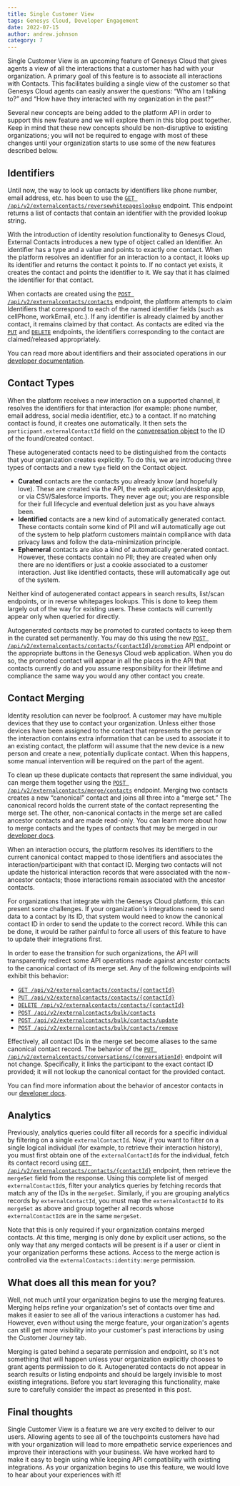```yaml
---
title: Single Customer View
tags: Genesys Cloud, Developer Engagement
date: 2022-07-15
author: andrew.johnson
category: 7
---
```


Single Customer View is an upcoming feature of Genesys Cloud that gives agents a view of all the interactions that a customer has had with your organization. A primary goal of this feature is to associate all interactions with Contacts. This facilitates building a single view of the customer so that Genesys Cloud agents can easily answer the questions: “Who am I talking to?” and “How have they interacted with my organization in the past?” 

Several new concepts are being added to the platform API in order to support this new feature and we will explore them in this blog post together. Keep in mind that these new concepts should be non-disruptive to existing organizations; you will not be required to engage with most of these changes until your organization starts to use some of the new features described below.

## Identifiers

Until now, the way to look up contacts by identifiers like phone number, email address, etc. has been to use the [`GET /api/v2/externalcontacts/reversewhitepageslookup`](/commdigital/externalcontacts/externalcontacts-apis#get-api-v2-externalcontacts-reversewhitepageslookup) endpoint. This endpoint returns a list of contacts that contain an identifier with the provided lookup string.

With the introduction of identity resolution functionality to Genesys Cloud, External Contacts introduces a new type of object called an Identifier.  An identifier has a type and a value and points to exactly one contact.  When the platform resolves an identifier for an interaction to a contact, it looks up its identifier and returns the contact it points to.  If no contact yet exists, it creates the contact and points the identifier to it.  We say that it has claimed the identifier for that contact.

When contacts are created using the [`POST /api/v2/externalcontacts/contacts`](/commdigital/externalcontacts/externalcontacts-apis#post-api-v2-externalcontacts-contacts) endpoint, the platform attempts to claim Identifiers that correspond to each of the named identifier fields (such as cellPhone, workEmail, etc.).  If any identifier is already claimed by another contact, it remains claimed by that contact. As contacts are edited via the [`PUT`](/commdigital/externalcontacts/externalcontacts-apis#put-api-v2-externalcontacts-contacts--contactId-) and [`DELETE`](/commdigital/externalcontacts/externalcontacts-apis#delete-api-v2-externalcontacts-contacts--contactId-) endpoints, the identifiers corresponding to the contact are claimed/released appropriately. 

You can read more about identifiers and their associated operations in our [developer documentation](/commdigital/externalcontacts/contact-merges#identifiers).

## Contact Types

When the platform receives a new interaction on a supported channel, it resolves the identifiers for that interaction (for example: phone number, email address, social media identifier, etc.) to a contact.  If no matching contact is found, it creates one automatically.  It then sets the `participant.externalContactId` field on the [converesation object](/routing/conversations/conversations-apis#get-api-v2-conversations--conversationId-) to the ID of the found/created contact.

These autogenerated contacts need to be distinguished from the contacts that your organization creates explicitly. To do this, we are introducing three types of contacts and a new `type` field on the Contact object.

* **Curated** contacts are the contacts you already know (and hopefully love). These are created via the API, the web application/desktop app, or via CSV/Salesforce imports. They never age out; you are responsible for their full lifecycle and eventual deletion just as you have always been.
* **Identified** contacts are a new kind of automatically generated contact. These contacts contain some kind of PII and will automatically age out of the system to help platform customers maintain compliance with data privacy laws and follow the data-minimization principle.
* **Ephemeral** contacts are also a kind of automatically generated contact. However, these contacts contain no PII; they are created when only there are no identifiers or just a cookie associated to a customer interaction. Just like identified contacts, these will automatically age out of the system.

Neither kind of autogenerated contact appears in search results, list/scan endpoints, or in reverse whitepages lookups. This is done to keep them largely out of the way for existing users. These contacts will currently appear only when queried for directly.

Autogenerated contacts may be promoted to curated contacts to keep them in the curated set permanently. You may do this using the new [`POST /api/v2/externalcontacts/contacts/{contactId}/promotion`](/platform/preview-apis#post-api-v2-externalcontacts-contacts--contactId--promotion) API endpoint or the appropriate buttons in the Genesys Cloud web application. When you do so, the promoted contact will appear in all the places in the API that contacts currently do and you assume responsibility for their lifetime and compliance the same way you would any other contact you create.

## Contact Merging

Identity resolution can never be foolproof. A customer may have multiple devices that they use to contact your organization. Unless either those devices have been assigned to the contact that represents the person or the interaction contains extra information that can be used to associate it to an existing contact, the platform will assume that the new device is a new person and create a new, potentially duplicate contact. When this happens, some manual intervention will be required on the part of the agent.

To clean up these duplicate contacts that represent the same individual, you can merge them together using the [`POST /api/v2/externalcontacts/merge/contacts`](/platform/preview-apis#post-api-v2-externalcontacts-merge-contacts) endpoint. Merging two contacts creates a new “canonical” contact and joins all three into a “merge set.”  The canonical record holds the current state of the contact representing the merge set. The other, non-canonical contacts in the merge set are called ancestor contacts and are made read-only. You can learn more about how to merge contacts and the types of contacts that may be merged in our [developer docs](/commdigital/externalcontacts/contact-merges#merging-contacts).

When an interaction occurs, the platform resolves its identifiers to the current canonical contact mapped to those identifiers and associates the interaction/participant with that contact ID.  Merging two contacts will not update the historical interaction records that were associated with the now-ancestor contacts; those interactions remain associated with the ancestor contacts.

For organizations that integrate with the Genesys Cloud platform, this can present some challenges. If your organization's integrations need to send data to a contact by its ID, that system would need to know the canonical contact ID in order to send the update to the correct record. While this can be done, it would be rather painful to force all users of this feature to have to update their integrations first.

In order to ease the transition for such organizations, the API will transparently redirect some API operations made against ancestor contacts to the canonical contact of its merge set. Any of the following endpoints will exhibit this behavior:

* [`GET /api/v2/externalcontacts/contacts/{contactId}`](/commdigital/externalcontacts/externalcontacts-apis#get-api-v2-externalcontacts-contacts--contactId-)
* [`PUT /api/v2/externalcontacts/contacts/{contactId}`](/commdigital/externalcontacts/externalcontacts-apis#put-api-v2-externalcontacts-contacts--contactId-)
* [`DELETE /api/v2/externalcontacts/contacts/{contactId}`](/commdigital/externalcontacts/externalcontacts-apis#delete-api-v2-externalcontacts-contacts--contactId-)
* [`POST /api/v2/externalcontacts/bulk/contacts`](/commdigital/externalcontacts/externalcontacts-apis#post-api-v2-externalcontacts-bulk-contacts)
* [`POST /api/v2/externalcontacts/bulk/contacts/update`](/commdigital/externalcontacts/externalcontacts-apis#post-api-v2-externalcontacts-bulk-contacts-update)
* [`POST /api/v2/externalcontacts/bulk/contacts/remove`](/commdigital/externalcontacts/externalcontacts-apis#post-api-v2-externalcontacts-bulk-contacts-remove)


Effectively, all contact IDs in the merge set become aliases to the same canonical contact record. The behavior of the [`PUT /api/v2/externalcontacts/conversations/{conversationId}`](/commdigital/externalcontacts/externalcontacts-apis#put-api-v2-externalcontacts-conversations--conversationId-) endpoint will not change.  Specifically, it links the participant to the exact contact ID provided; it will not lookup the canonical contact for the provided contact.

You can find more information about the behavior of ancestor contacts in our [developer docs](/commdigital/externalcontacts/contact-merges#manipulating-ancestor-contacts).  

## Analytics

Previously, analytics queries could filter all records for a specific individual by filtering on a single `externalContactId`.  Now, if you want to filter on a single logical individual (for example, to retrieve their interaction history), you must first obtain one of the `externalContactId`s for the individual, fetch its contact record using [`GET /api/v2/externalcontacts/contacts/{contactId}`](/commdigital/externalcontacts/externalcontacts-apis#get-api-v2-externalcontacts-contacts--contactId-) endpoint, then retrieve the `mergeSet` field from the response.  Using this complete list of merged `externalContactId`s, filter your analytics queries by fetching records that match any of the IDs in the `mergeSet`.  Similarly, if you are grouping analytics records by `externalContactId`, you must map the `externalContactId` to its `mergeSet` as above and group together all records whose `externalContactId`s are in the same `mergeSet`.

Note that this is only required if your organization contains merged contacts. At this time, merging is only done by explicit user actions, so the only way that any merged contacts will be present is if a user or client in your organization performs these actions. Access to the merge action is controlled via the `externalContacts:identity:merge` permission.

## What does all this mean for you?

Well, not much until your organization begins to use the merging features. Merging helps refine your organization's set of contacts over time and makes it easier to see all of the various interactions a customer has had. However, even without using the merge feature, your organization's agents can still get more visibility into your customer's past interactions by using the Customer Journey tab.

Merging is gated behind a separate permission and endpoint, so it's not something that will happen unless your organization explicitly chooses to grant agents permission to do it. Autogenerated contacts do not appear in search results or listing endpoints and should be largely invisible to most existing integrations. Before you start leveraging this functionality, make sure to carefully consider the impact as presented in this post.

## Final thoughts

Single Customer View is a feature we are very excited to deliver to our users. Allowing agents to see all of the touchpoints customers have had with your organization will lead to more empathetic service experiences and improve their interactions with your business. We have worked hard to make it easy to begin using while keeping API compatibility with existing integrations. As your organization begins to use this feature, we would love to hear about your experiences with it!
